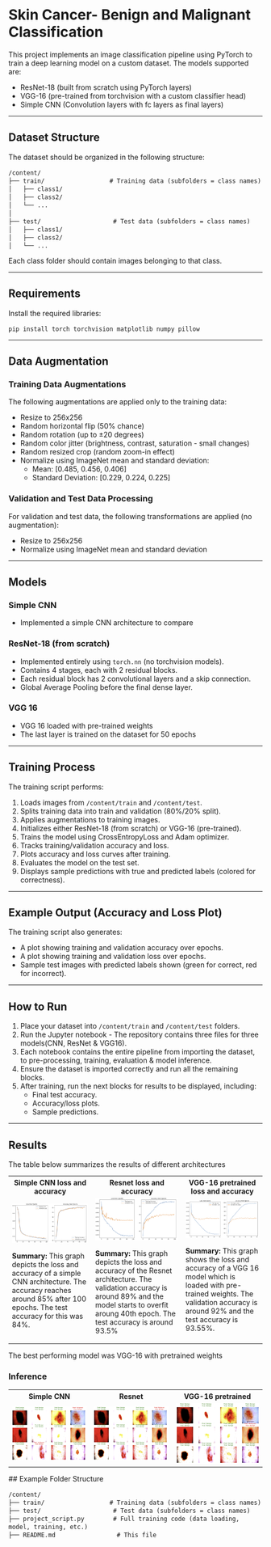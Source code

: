 # Skin Cancer- Benign and Malignant Classification 

This project implements an image classification pipeline using PyTorch to train a deep learning model on a custom dataset. The models supported are:

- ResNet-18 (built from scratch using PyTorch layers)
- VGG-16 (pre-trained from torchvision with a custom classifier head)
- Simple CNN (Convolution layers with fc layers as final layers)
---

## Dataset Structure

The dataset should be organized in the following structure:

```
/content/
├── train/                  # Training data (subfolders = class names)
│   ├── class1/
│   ├── class2/
│   └── ...
│
├── test/                    # Test data (subfolders = class names)
│   ├── class1/
│   ├── class2/
│   └── ...
```

Each class folder should contain images belonging to that class.

---

## Requirements

Install the required libraries:

```
pip install torch torchvision matplotlib numpy pillow
```

---

## Data Augmentation

### Training Data Augmentations

The following augmentations are applied only to the training data:

- Resize to 256x256
- Random horizontal flip (50% chance)
- Random rotation (up to ±20 degrees)
- Random color jitter (brightness, contrast, saturation - small changes)
- Random resized crop (random zoom-in effect)
- Normalize using ImageNet mean and standard deviation:
    - Mean: [0.485, 0.456, 0.406]
    - Standard Deviation: [0.229, 0.224, 0.225]

### Validation and Test Data Processing

For validation and test data, the following transformations are applied (no augmentation):

- Resize to 256x256
- Normalize using ImageNet mean and standard deviation

---

## Models

### Simple CNN 
- Implemented a simple CNN architecture to compare

### ResNet-18 (from scratch)

- Implemented entirely using `torch.nn` (no torchvision models).
- Contains 4 stages, each with 2 residual blocks.
- Each residual block has 2 convolutional layers and a skip connection.
- Global Average Pooling before the final dense layer.

### VGG 16 

- VGG 16 loaded with pre-trained weights
- The last layer is trained on the dataset for 50 epochs


---

## Training Process

The training script performs:

1. Loads images from `/content/train` and `/content/test`.
2. Splits training data into train and validation (80%/20% split).
3. Applies augmentations to training images.
4. Initializes either ResNet-18 (from scratch) or VGG-16 (pre-trained).
5. Trains the model using CrossEntropyLoss and Adam optimizer.
6. Tracks training/validation accuracy and loss.
7. Plots accuracy and loss curves after training.
8. Evaluates the model on the test set.
9. Displays sample predictions with true and predicted labels (colored for correctness).

---

## Example Output (Accuracy and Loss Plot)

The training script also generates:

- A plot showing training and validation accuracy over epochs.
- A plot showing training and validation loss over epochs.
- Sample test images with predicted labels shown (green for correct, red for incorrect).

---

## How to Run

1. Place your dataset into `/content/train` and `/content/test` folders.
2. Run the Jupyter notebook - The repository contains three files for three models(CNN, ResNet & VGG16).
3. Each notebook contains the entire pipeline from importing the dataset, to pre-processing, training, evaluation & model inference.
4. Ensure the dataset is imported correctly and run all the remaining blocks. 
5. After training, run the next blocks for results to be displayed, including:
    - Final test accuracy.
    - Accuracy/loss plots.
    - Sample predictions.

---

## Results


The table below summarizes the results of different architectures

<table>
  <tr>
    <th>Simple CNN loss and accuracy</th>
    <th>Resnet loss and accuracy</th>
    <th>VGG-16 pretrained loss and accuracy</th>
  </tr>
  <tr>
    <td>
      <img src="images/Simple CNN - Training Plots.png" alt="Simple CNN loss and accurac" width="400">
      <p><strong>Summary:</strong> This graph depicts the loss and accuracy of a simple CNN architecture. The accuracy reaches around 85% after 100 epochs. The test accuracy for this was 84%.</p>
  </td>
    <td>
      <img src="Resnet - Training Plots.png" alt="Resnet loss and accuracy" width="400">
      <p><strong>Summary:</strong> This graph depicts the loss and accuracy of the Resnet architecture. The validation accuracy is around 89% and the model starts to overfit aroung 40th epoch. The test accuracy is around 93.5%</p>
    </td>
    <td>
      <img src="VGG - Training Plots.png" alt="VGG-16 pretrained loss and accuracy" width="400">
      <p><strong>Summary:</strong> This graph shows the loss and accuracy of a VGG 16 model which is loaded with pre-trained weights. The validation accuracy is around 92% and the test accuracy is 93.55%.</p>
    </td>
  </tr>
</table>

The best performing model was VGG-16 with pretrained weights


### Inference 

<table>
  <tr>
    <th>Simple CNN </th>
    <th>Resnet</th>
    <th>VGG-16 pretrained</th>
  </tr>
  <tr>
    <td>
      <img src="Simple CNN - Sample Predictions(Inference).png" alt="Simple CNN loss and accurac" width="400">
  </td>
    <td>
      <img src="ResNet- Sample Predictions(Inference).png" alt="Resnet loss and accuracy" width="400">
    </td>
    <td>
      <img src="VGG Sample Predictions (Inference).png" alt="VGG-16 pretrained loss and accuracy" width="400">
    </td>
  </tr>
</table>
## Example Folder Structure

```
/content/
├── train/                  # Training data (subfolders = class names)
├── test/                    # Test data (subfolders = class names)
├── project_script.py        # Full training code (data loading, model, training, etc.)
├── README.md                 # This file
```



